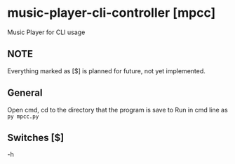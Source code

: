 # music-player-cli-controller [mpcc]
Music Player for CLI usage

## NOTE
Everything marked as [$] is planned for future, not yet implemented.

## General
Open cmd, cd to the directory that the program is save to
Run in cmd line as `py mpcc.py`

## Switches [$]
-h
